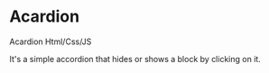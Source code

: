 # Acardion
Acardion Html/Css/JS

It's a simple accordion that hides or shows a block by clicking on it.
